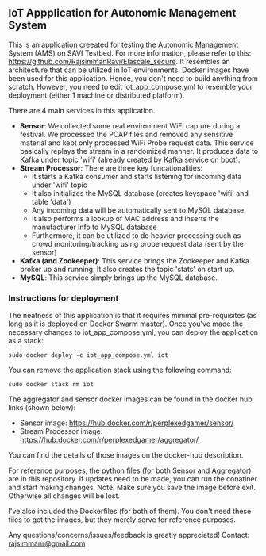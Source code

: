 IoT Appplication for Autonomic Management System
----------------------------------

This is an application creeated for testing the Autonomic Management System (AMS) on SAVI Testbed. For more information, please refer to this: https://github.com/RajsimmanRavi/Elascale_secure. It resembles an architecture that can be utilized in IoT environments. Docker images have been used for this application. Hence, you don't need to build anything from scratch. However, you need to edit iot_app_compose.yml to resemble your deployment (either 1 machine or distributed platform). 

There are 4 main services in this application. 
  * **Sensor**: We collected some real environment WiFi capture during a festival. We processed the PCAP files and removed any sensitive material and kept only processed WiFi Probe request data. This service basically replays the stream in a randomized manner. It produces data to Kafka under topic 'wifi' (already created by Kafka service on boot).
  * **Stream Processor**: There are three key funcationalities:
    * It starts a Kafka consumer and starts listening for incoming data under 'wifi' topic
    * It also initializes the MySQL database (creates keyspace 'wifi' and table 'data')
    * Any incoming data will be automatically sent to MySQL database
    * It also performs a lookup of MAC address and inserts the manufacturer info to MySQL database
    * Furthermore, it can be utilized to do heavier processing such as crowd monitoring/tracking using probe request data (sent by the sensor)
  * **Kafka (and Zookeeper)**: This service brings the Zookeeper and Kafka broker up and running. It also creates the topic 'stats' on start up.
  * **MySQL**: This service simply brings up the MySQL database.
  
### Instructions for deployment ###
The neatness of this application is that it requires minimal pre-requisites (as long as it is deployed on Docker Swarm master). Once you've made the necessary changes to iot_app_compose.yml, you can deploy the application as a stack: 

``` sudo docker deploy -c iot_app_compose.yml iot ```

You can remove the application stack using the following command: 

``` sudo docker stack rm iot ```
 
The aggregator and sensor docker images can be found in the docker hub links (shown below):
  * Sensor image: https://hub.docker.com/r/perplexedgamer/sensor/
  * Stream Processor image: https://hub.docker.com/r/perplexedgamer/aggregator/

You can find the details of those images on the docker-hub description. 

For reference purposes, the python files (for both Sensor and Aggregator) are in this repository. If updates need to be made, you can run the conatiner and start making changes.
Note: Make sure you save the image before exit. Otherwise all changes will be lost.

I've also included the Dockerfiles (for both of them). You don't need these files to get the images, but they merely serve for reference purposes.

Any questions/concerns/issues/feedback is greatly appreciated! Contact: rajsimmanr@gmail.com
